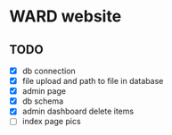 # WARD website

## TODO

- [x] db connection
- [x] file upload and path to file in database
- [x] admin page
- [x] db schema
- [x] admin dashboard delete items
- [ ] index page pics
